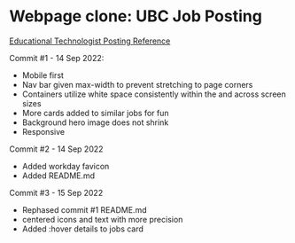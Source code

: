 # Webpage clone: UBC Job Posting

[Educational Technologist Posting Reference](https://ubc.wd10.myworkdayjobs.com/en-US/ubcstaffjobs/job/Educational-Technologist_JR9523)

Commit #1 - 14 Sep 2022:

- Mobile first
- Nav bar given max-width to prevent stretching to page corners
- Containers utilize white space consistently within the and across screen sizes
- More cards added to similar jobs for fun
- Background hero image does not shrink
- Responsive

Commit #2 - 14 Sep 2022

- Added workday favicon
- Added README.md

Commit #3 - 15 Sep 2022

- Rephased commit #1 README.md
- centered icons and text with more precision
- Added :hover details to jobs card
